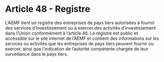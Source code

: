 # Article 48 - Registre


L’AEMF tient un registre des entreprises de pays tiers autorisées à fournir des services d’investissement ou à exercer des activités d’investissement dans l’Union conformément à l’article 46. Le registre est public et accessible sur le site internet de l’AEMF et contient des informations sur les services ou activités que les entreprises de pays tiers peuvent fournir ou exercer, ainsi que l’indication de l’autorité compétente chargée de leur surveillance dans le pays tiers.
